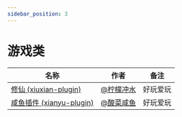 ```yaml
---
sidebar_position: 3
---
```


# 游戏类


| 名称  |  作者  | 备注  |
|-------| ----- |------ |
|[修仙 (xiuxian-plugin)](https://gitee.com/ningmengchongshui/xiuxian-plugin)|[@柠檬冲水](https://github.com/ningmengchongshui)|好玩爱玩|
|[咸鱼插件 (xianyu-plugin)](https://gitee.com/suancaixianyu/xianyu-plugin-v4)|[@酸菜咸鱼](https://gitee.com/suancaixianyu)|好玩爱玩|
